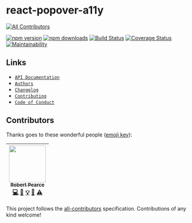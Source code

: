 # react-popover-a11y
[![All Contributors](https://img.shields.io/badge/all_contributors-1-orange.svg?style=flat-square)](#contributors)

[![npm version](https://img.shields.io/npm/v/react-popover-a11y.svg)](https://www.npmjs.com/package/react-popover-a11y) [![npm downloads](https://img.shields.io/npm/dt/react-popover-a11y.svg)](https://www.npmjs.com/package/react-popover-a11y) [![Build Status](https://travis-ci.org/rpearce/react-popover-a11y.svg?branch=master)](https://travis-ci.org/rpearce/react-popover-a11y) [![Coverage Status](https://coveralls.io/repos/github/rpearce/react-popover-a11y/badge.svg?branch=master)](https://coveralls.io/github/rpearce/react-popover-a11y?branch=master) [![Maintainability](https://api.codeclimate.com/v1/badges/8e4debef4b9f0e8acd6e/maintainability)](https://codeclimate.com/github/rpearce/react-popover-a11y/maintainability)

## Links
* [`API Documentation`](./API.md)
* [`Authors`](./AUTHORS.md)
* [`Changelog`](./CHANGELOG.md)
* [`Contributing`](./CONTRIBUTING.md)
* [`Code of Conduct`](./CODE_OF_CONDUCT.md)

## Contributors

Thanks goes to these wonderful people ([emoji key](https://github.com/kentcdodds/all-contributors#emoji-key)):

<!-- ALL-CONTRIBUTORS-LIST:START - Do not remove or modify this section -->
<!-- prettier-ignore -->
| [<img src="https://avatars2.githubusercontent.com/u/592876?v=4" width="100px;"/><br /><sub><b>Robert Pearce</b></sub>](https://robertwpearce.com)<br />[💻](https://github.com/rpearce/react-popover-a11y/commits?author=rpearce "Code") [📖](https://github.com/rpearce/react-popover-a11y/commits?author=rpearce "Documentation") [💡](#example-rpearce "Examples") [🤔](#ideas-rpearce "Ideas, Planning, & Feedback") [⚠️](https://github.com/rpearce/react-popover-a11y/commits?author=rpearce "Tests") |
| :---: |
<!-- ALL-CONTRIBUTORS-LIST:END -->

This project follows the [all-contributors](https://github.com/kentcdodds/all-contributors) specification. Contributions of any kind welcome!
